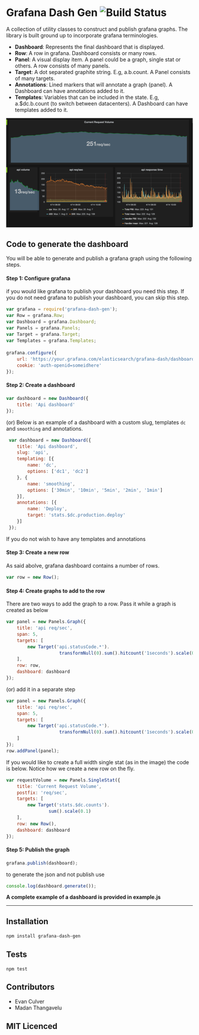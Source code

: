 # Grafana Dash Gen ![Build Status](https://travis-ci.org/uber/grafana-dash-gen.svg?branch=master)
A collection of utility classes to construct and publish grafana graphs. The library is built ground up to incorporate grafana terminologies. 

- **Dashboard**: Represents the final dashboard that is displayed.
- **Row**: A row in grafana. Dashboard consists or many rows.
- **Panel**: A visual display item. A panel could be a graph, single stat or others. A row consists of many panels.
- **Target**: A dot separated graphite string. E.g, a.b.count. A Panel consists of many targets.
- **Annotations**: Lined markers that will annotate a graph (panel). A Dashboard can have annotations added to it. 
- **Templates**: Variables that can be included in the state. E.g, a.$dc.b.count (to switch between datacenters). A Dashboard can have templates added to it. 

![Alt text](/grafana.png?raw=true "Optional Title")

## Code to generate the dashboard

You will be able to generate and publish a grafana graph using the following steps. 

#### Step 1: Configure grafana 
if you would like grafana to publish your dashboard you need this step. If you do not need grafana to publish your dashboard, you can skip this step. 
```js
var grafana = require('grafana-dash-gen');
var Row = grafana.Row;
var Dashboard = grafana.Dashboard;
var Panels = grafana.Panels;
var Target = grafana.Target;
var Templates = grafana.Templates;

grafana.configure({
	url: 'https://your.grafana.com/elasticsearch/grafana-dash/dashboard/',
	cookie: 'auth-openid=someidhere'
});
```
#### Step 2: Create a dashboard
```js
var dashboard = new Dashboard({
	title: 'Api dashboard'
});
```
(or) Below is an example of a dashboard with a custom slug, templates `dc` and `smoothing` and annotations.
```js
 var dashboard = new Dashboard({
 	title: 'Api dashboard',
 	slug: 'api',
 	templating: [{
 		name: 'dc',
 		options: ['dc1', 'dc2']
 	}, {
 		name: 'smoothing',
 		options: ['30min', '10min', '5min', '2min', '1min']
 	}],
 	annotations: [{
 		name: 'Deploy',
 		target: 'stats.$dc.production.deploy'
 	}]
 });
```

If you do not wish to have any templates and annotations

#### Step 3: Create a new row
As said abolve, grafana dashboard contains a number of rows. 
```js
var row = new Row();
```

#### Step 4: Create graphs to add to the row
There are two ways to add the graph to a row. Pass it while a graph is created as below
```js
var panel = new Panels.Graph({
	title: 'api req/sec',
	span: 5, 
	targets: [
		new Target('api.statusCode.*').
					transformNull(0).sum().hitcount('1seconds').scale(0.1).alias('rps')
	],
	row: row,
	dashboard: dashboard
});
```

(or) add it in a separate step
```js
var panel = new Panels.Graph({
	title: 'api req/sec',
	span: 5,
	targets: [
		new Target('api.statusCode.*').
					transformNull(0).sum().hitcount('1seconds').scale(0.1).alias('rps')
	]
});
row.addPanel(panel);
```

If you would like to create a full width single stat (as in the image) the code is below. Notice how we create a new row on the fly. 
```js
var requestVolume = new Panels.SingleStat({
	title: 'Current Request Volume',
	postfix: 'req/sec',
	targets: [
		new Target('stats.$dc.counts').
				sum().scale(0.1)
	],
	row: new Row(),
	dashboard: dashboard
});
```
#### Step 5: Publish the graph
```js
grafana.publish(dashboard);
```

to generate the json and not publish use

```js
console.log(dashboard.generate());
```

**A complete example of a dashboard is provided in example.js**


-----

## Installation

`npm install grafana-dash-gen`

## Tests

`npm test`

## Contributors

 - Evan Culver
 - Madan Thangavelu

## MIT Licenced


